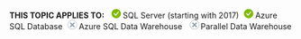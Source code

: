 <Token>**THIS TOPIC APPLIES TO:** ![yes](media/yes.png)SQL Server (starting with 2017)![yes](media/yes.png)Azure SQL Database![no](media/no.png)Azure SQL Data Warehouse ![no](media/no.png)Parallel Data Warehouse </Token>

